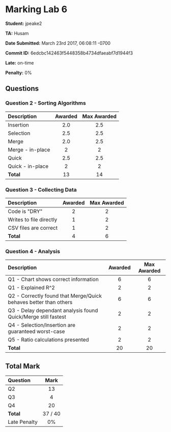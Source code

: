 # Marking Lab 6

**Student:** jpeake2

**TA:** Husam

**Date Submitted:** March 23rd 2017, 06:08:11 -0700

**Commit ID:** 6edcbc142463f5448358b4734dfaeabf7d1944f3

**Late:** on-time

**Penalty:** 0%

## Questions

### Question 2 - Sorting Algorithms

| Description | Awarded | Max Awarded |
|:------------|:-------:|:-----:|
| Insertion        | 2.0 | 2.5  |
| Selection        | 2.5 | 2.5  |
| Merge            | 2.0 | 2.5  |
| Merge - in-place | 2   | 2    |
| Quick            | 2.5 | 2.5  |
| Quick - in-place | 2   | 2    |
| **Total**        | 13  | 14   |

### Question 3 - Collecting Data

| Description | Awarded | Max Awarded |
|:------------|:-------:|:-----:|
| Code is "DRY"           | 2  | 2  |
| Writes to file directly | 1  | 2  |
| CSV files are correct   | 1  | 2  |
| **Total**               | 4  | 6  |


### Question 4 - Analysis

| Description | Awarded | Max Awarded |
|:------------|:-------:|:-----:|
| Q1 - Chart shows correct information                              | 6  | 6  |
| Q1 - Explained R^2                                                | 2  | 2  |
| Q2 - Correctly found that Merge/Quick behaves better than others  | 6  | 6  |
| Q3 - Delay dependant analysis found Quick/Merge still fastest     | 2  | 2  |
| Q4 - Selection/Insertion are guaranteed worst-case                | 2  | 2  |
| Q5 - Ratio calculations presented                                 | 2  | 2  |
| **Total**                                                         | 20 | 20 |

## Total Mark

| Question | Mark |
|:----------|:---:|
| Q2        | 13  |
| Q3        | 4   |
| Q4        | 20  |
| **Total** | 37 / 40 |
| Late Penalty | 0% |
